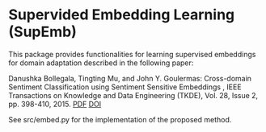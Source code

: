 # Supervided Embedding Learning (SupEmb) #

This package provides functionalities for learning supervised embeddings for domain adaptation described in the following paper:

Danushka Bollegala, Tingting Mu, and John Y. Goulermas: Cross-domain Sentiment Classification using Sentiment Sensitive Embeddings , IEEE Transactions on Knowledge and Data Engineering (TKDE), Vol. 28, Issue 2, pp. 398-410, 2015. [PDF](http://cgi.csc.liv.ac.uk/~danushka/papers/supemb.pdf) [DOI](http://ieeexplore.ieee.org/document/7236887/)

See src/embed.py for the implementation of the proposed method.
